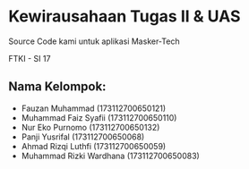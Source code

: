 # Kewirausahaan Tugas II & UAS

Source Code kami untuk aplikasi Masker-Tech

FTKI - SI 17

## Nama Kelompok: 

- Fauzan Muhammad (173112700650121)
- Muhammad Faiz Syafii (173112700650110)
- Nur Eko Purnomo (173112700650132)
- Panji Yusrifal (173112700650068)
- Ahmad Rizqi Luthfi (173112700650059)
- Muhammad Rizki Wardhana (173112700650083)
